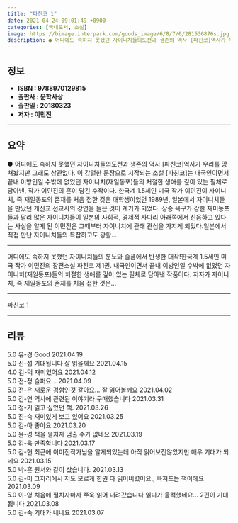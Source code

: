```yaml
---
title: "파친코 1"
date: 2021-04-24 09:01:49 +0900
categories: [국내도서, 소설]
image: https://bimage.interpark.com/goods_image/6/8/7/6/281536876s.jpg
description: ● 어디에도 속하지 못했던 자이니치들의도전과 생존의 역사 [파친코]역사가 우리를 망쳐놨지만 그래도 상관없다. 이 강렬한 문장으로 시작되는 소설 [파친코]는 내국인이면서 끝내 이방인일 수밖에 없었던 자이니치(재일동포)들의 처절한 생애를 깊이 있는 필체로 담아낸, 작가 이민진의 혼이 담긴
---
```


## **정보**

- **ISBN : 9788970129815**
- **출판사 : 문학사상**
- **출판일 : 20180323**
- **저자 : 이민진**

------



## **요약**

●  어디에도 속하지 못했던 자이니치들의도전과 생존의 역사 [파친코]역사가 우리를 망쳐놨지만 그래도 상관없다. 이 강렬한 문장으로 시작되는 소설 [파친코]는 내국인이면서 끝내 이방인일 수밖에 없었던 자이니치(재일동포)들의 처절한 생애를 깊이 있는 필체로 담아낸, 작가 이민진의 혼이 담긴 수작이다. 한국계 1.5세인 미국 작가 이민진이 자이니치, 즉 재일동포의 존재를 처음 접한 것은 대학생이었던 1989년, 일본에서 자이니치들을 만났던 개신교 선교사의 강연을 들은 것이 계기가 되었다. 상승 욕구가 강한 재미동포들과 달리 많은 자이니치들이 일본의 사회적, 경제적 사다리 아래쪽에서 신음하고 있다는 사실을 알게 된 이민진은 그때부터 자이니치에 관해 관심을 가지게 되었다.일본에서 직접 만난 자이니치들의 복잡하고도 광활...

------

어디에도 속하지 못했던 자이니치들의 분노와 슬픔에서 탄생한 대작!한국계 1.5세인 미국 작가 이민진의 장편소설 파친코 제1권. 내국인이면서 끝내 이방인일 수밖에 없었던 자이니치(재일동포)들의 처절한 생애를 깊이 있는 필체로 담아낸 작품이다. 저자가 자이니치, 즉 재일동포의 존재를 처음 접한 것은... 

------


파친코 1 

------


## **리뷰** 

5.0 유-경 Good 2021.04.19 <br/>5.0 신-섭 기대됩니다 잘 읽을께요 2021.04.15 <br/>4.0 김-덕 재미있어요 2021.04.12 <br/>5.0 전-정 슬퍼요... 2021.04.09 <br/>5.0 전-은 새로운 경험인것 같아요...
잘 읽어볼께요 2021.04.02 <br/>5.0 김-연 역사에 관련된 이야기라 구매했습니다 2021.03.31 <br/>5.0 정-기 읽고 싶었던 책.  2021.03.26 <br/>5.0 진-숙 재미있게 보고 있어요  2021.03.25 <br/>5.0 김-아 좋아요 2021.03.20 <br/>5.0 윤-경 책을 펼치자 멈출 수가 없네요 2021.03.19 <br/>5.0 김-욱 만족합니다  2021.03.17 <br/>5.0 김-현 최근에 이미진작가님을 알게되었는데 아직 읽어보진않았지만 매우 기대가 되네요 2021.03.15 <br/>5.0 박-훈 원서와 같이 샀습니다. 2021.03.13 <br/>5.0 김-미 그자리에서 저도 모르게 한권 다 읽어버렸어요,, 빠져드는 책이에요 2021.03.09 <br/>5.0 이-영 처음에 펼치자마자 쭈욱 읽어 내려갔습니다
읽다가 울컥했네요...
2편이 기대됩니다 2021.03.08 <br/>5.0 김-숙 기대가 네네요 2021.03.07 <br/>